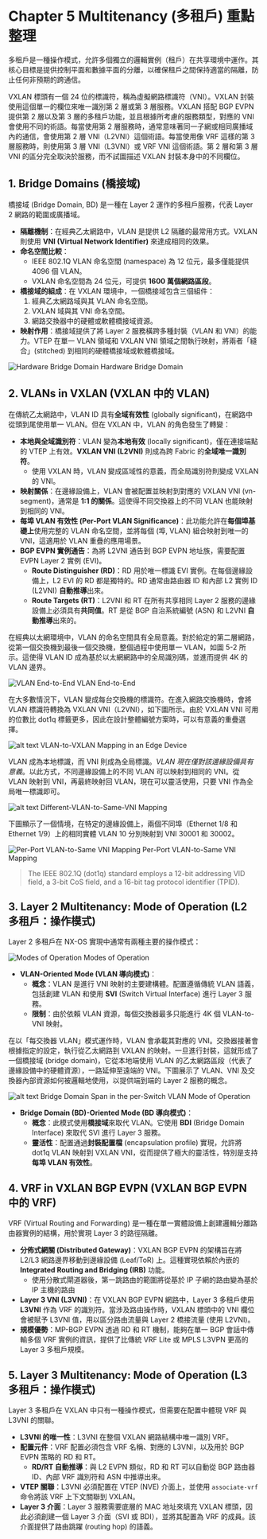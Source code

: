 # Chapter 5 Multitenancy (多租戶) 重點整理

多租戶是一種操作模式，允許多個獨立的邏輯實例（租戶）在共享環境中運作。其核心目標是提供控制平面和數據平面的分離，以確保租戶之間保持適當的隔離，防止任何非預期的跨通信。

VXLAN 標頭有一個 24 位的標識符，稱為虛擬網路標識符（VNI）。VXLAN 封裝使用這個單一的欄位來唯一識別第 2 層或第 3 層服務。VXLAN 搭配 BGP EVPN 提供第 2 層以及第 3 層的多租戶功能，並且根據所考慮的服務類型，對應的 VNI 會使用不同的術語。每當使用第 2 層服務時，通常意味著同一子網或相同廣播域內的通信，會使用第 2 層 VNI（L2VNI）這個術語。每當使用像 VRF 這樣的第 3 層服務時，則使用第 3 層 VNI（L3VNI）或 VRF VNI 這個術語。第 2 層和第 3 層 VNI 的區分完全取決於服務，而不試圖描述 VXLAN 封裝本身中的不同欄位。

## 1. Bridge Domains (橋接域)

橋接域 (Bridge Domain, BD) 是一種在 Layer 2 運作的多租戶服務，代表 Layer 2 網路的範圍或廣播域。

* **隔離機制**：在經典乙太網路中，VLAN 是提供 L2 隔離的最常用方式。VXLAN 則使用 **VNI (Virtual Network Identifier)** 來達成相同的效果。
* **命名空間比較**：
  * IEEE 802.1Q VLAN 命名空間 (namespace) 為 12 位元，最多僅能提供 4096 個 VLAN。
  * VXLAN 命名空間為 24 位元，可提供 **1600 萬個網路區段**。
* **橋接域的組成**：在 VXLAN 環境中，一個橋接域包含三個組件：
    1. 經典乙太網路域與其 VLAN 命名空間。
    2. VXLAN 域與其 VNI 命名空間。
    3. 網路交換器中的硬體或軟體橋接域資源。
* **映射作用**：橋接域提供了將 Layer 2 服務橫跨多種封裝（VLAN 和 VNI）的能力。VTEP 在單一 VLAN 領域和 VXLAN VNI 領域之間執行映射，將兩者「縫合」(stitched) 到相同的硬體橋接域或軟體橋接域。

![Hardware Bridge Domain](images/5-1.png) Hardware Bridge Domain

## 2. VLANs in VXLAN (VXLAN 中的 VLAN)

在傳統乙太網路中，VLAN ID 具有**全域有效性** (globally significant)，在網路中從頭到尾使用單一 VLAN。但在 VXLAN 中，VLAN 的角色發生了轉變：

* **本地與全域識別符**：VLAN 變為**本地有效** (locally significant)，僅在連接端點的 VTEP 上有效。**VXLAN VNI (L2VNI)** 則成為跨 Fabric 的**全域唯一識別符**。
  * 使用 VXLAN 時，VLAN 變成區域性的意義，而全局識別符則變成 VXLAN 的 VNI。
* **映射關係**：在邊緣設備上，VLAN 會被配置並映射到對應的 VXLAN VNI (vn-segment)，通常是 **1:1 的關係**。這使得不同交換器上的不同 VLAN 也能映射到相同的 VNI。
* **每埠 VLAN 有效性 (Per-Port VLAN Significance)**：此功能允許在**每個埠基礎上**使用完整的 VLAN 命名空間，並將每個 (埠, VLAN) 組合映射到唯一的 VNI，這適用於 VLAN 重疊的應用場景。
* **BGP EVPN 實例通告**：為將 L2VNI 通告到 BGP EVPN 地址族，需要配置 EVPN Layer 2 實例 (EVI)。
  * **Route Distinguisher (RD)**：RD 用於唯一標識 EVI 實例。在每個邊緣設備上，L2 EVI 的 RD 都是獨特的。RD 通常由路由器 ID 和內部 L2 實例 ID (L2VNI) **自動推導**出來。
  * **Route Targets (RT)**：L2VNI 和 RT 在所有共享相同 Layer 2 服務的邊緣設備上必須具有**共同值**。RT 是從 BGP 自治系統編號 (ASN) 和 L2VNI **自動推導**出來的。

在經典以太網環境中，VLAN 的命名空間具有全局意義。對於給定的第二層網路，從第一個交換機到最後一個交換機，整個過程中使用單一 VLAN，如圖 5-2 所示。這使得 VLAN ID 成為基於以太網網路中的全局識別碼，並進而提供 4K 的 VLAN 邊界。

![VLAN End-to-End](images/5-2.png) VLAN End-to-End

在大多數情況下，VLAN 變成每台交換機的標識符。在進入網路交換機時，會將 VLAN 標識符轉換為 VXLAN VNI（L2VNI），如下圖所示。由於 VXLAN VNI 可用的位數比 dot1q 標籤更多，因此在設計整體編號方案時，可以有意義的重疊選擇。

![alt text](images/5-3.png) VLAN-to-VXLAN Mapping in an Edge Device

VLAN 成為本地標識，而 VNI 則成為全局標識。*VLAN 現在僅對該邊緣設備具有意義*。以此方式，不同邊緣設備上的不同 VLAN 可以映射到相同的 VNI。從 VLAN 映射到 VNI，再最終映射回 VLAN，現在可以靈活使用，只要 VNI 作為全局唯一標識即可。

![alt text](images/5-4.png) Different-VLAN-to-Same-VNI Mapping

下圖顯示了一個情境，在特定的邊緣設備上，兩個不同埠（Ethernet 1/8 和 Ethernet 1/9）上的相同實體 VLAN 10 分別映射到 VNI 30001 和 30002。

![ Per-Port VLAN-to-Same VNI Mapping](images/5-5.png)  Per-Port VLAN-to-Same VNI Mapping

> The IEEE 802.1Q (dot1q) standard employs a 12-bit addressing VID field, a 3-bit CoS field, and a 16-bit tag protocol identifier (TPID).

## 3. Layer 2 Multitenancy: Mode of Operation (L2 多租戶：操作模式)

Layer 2 多租戶在 NX-OS 實現中通常有兩種主要的操作模式：

![Modes of Operation](images/5-6.png) Modes of Operation

* **VLAN-Oriented Mode (VLAN 導向模式)**： 
  * **概念**：VLAN 是進行 VNI 映射的主要建構體。配置遵循傳統 VLAN 語義，包括創建 VLAN 和使用 **SVI** (Switch Virtual Interface) 進行 Layer 3 服務。
  * **限制**：由於依賴 VLAN 資源，每個交換器最多只能進行 4K 個 VLAN-to-VNI 映射。

在以「每交換器 VLAN」模式運作時，VLAN 會承載其對應的 VNI。交換器接著會根據指定的設定，執行從乙太網路到 VXLAN 的映射。一旦進行封裝，這就形成了一個橋接域 (bridge domain)，它從本地端使用 VLAN 的乙太網路區段（代表了邊緣設備中的硬體資源），一路延伸至遠端的 VNI。下圖展示了 VLAN、VNI 及交換器內部資源如何被邏輯地使用，以提供端到端的 Layer 2 服務的概念。

![alt text](images/5-7.png) Bridge Domain Span in the per-Switch VLAN Mode of Operation

* **Bridge Domain (BD)-Oriented Mode (BD 導向模式)**：
  * **概念**：此模式使用**橋接域**來取代 VLAN。它使用 **BDI** (Bridge Domain Interface) 來取代 SVI 進行 Layer 3 服務。
  * **靈活性**：配置通過**封裝配置檔** (encapsulation profile) 實現，允許將 dot1q VLAN 映射到 VXLAN VNI，從而提供了極大的靈活性，特別是支持**每埠 VLAN 有效性**。

## 4. VRF in VXLAN BGP EVPN (VXLAN BGP EVPN 中的 VRF)

VRF (Virtual Routing and Forwarding) 是一種在單一實體設備上創建邏輯分離路由器實例的結構，用於實現 Layer 3 的路徑隔離。

* **分佈式網關 (Distributed Gateway)**：VXLAN BGP EVPN 的架構旨在將 L2/L3 網路邊界移動到邊緣設備 (Leaf/ToR) 上。這種實現依賴於內嵌的 **Integrated Routing and Bridging (IRB)** 功能。
  * 使用分散式閘道器後，第一跳路由的範圍將從基於 IP 子網的路由變為基於 IP 主機的路由
* **Layer 3 VNI (L3VNI)**：在 VXLAN BGP EVPN 網路中，Layer 3 多租戶使用 **L3VNI** 作為 VRF 的識別符。當涉及路由操作時，VXLAN 標頭中的 VNI 欄位會被賦予 L3VNI 值，用以區分路由流量與 Layer 2 橋接流量 (使用 L2VNI)。
* **規模優勢**：MP-BGP EVPN 透過 RD 和 RT 機制，能夠在單一 BGP 會話中傳輸多個 VRF 實例的資訊，提供了比傳統 VRF Lite 或 MPLS L3VPN 更高的 Layer 3 多租戶規模。

## 5. Layer 3 Multitenancy: Mode of Operation (L3 多租戶：操作模式)

Layer 3 多租戶在 VXLAN 中只有一種操作模式，但需要在配置中體現 VRF 與 L3VNI 的關聯。

* **L3VNI 的唯一性**：L3VNI 在整個 VXLAN 網路結構中唯一識別 VRF。
* **配置元件**：VRF 配置必須包含 VRF 名稱、對應的 L3VNI，以及用於 BGP EVPN 策略的 RD 和 RT。
  * **RD/RT 自動推導**：與 L2 EVPN 類似，RD 和 RT 可以自動從 BGP 路由器 ID、內部 VRF 識別符和 ASN 中推導出來。
* **VTEP 關聯**：L3VNI 必須配置在 VTEP (NVE) 介面上，並使用 `associate-vrf` 命令將該 VRF 上下文關聯到 VXLAN。
* **Layer 3 介面**：Layer 3 服務需要底層的 MAC 地址來填充 VXLAN 標頭，因此必須創建一個 Layer 3 介面（SVI 或 BDI），並將其配置為 VRF 的成員。該介面提供了路由跳躍 (routing hop) 的語義。